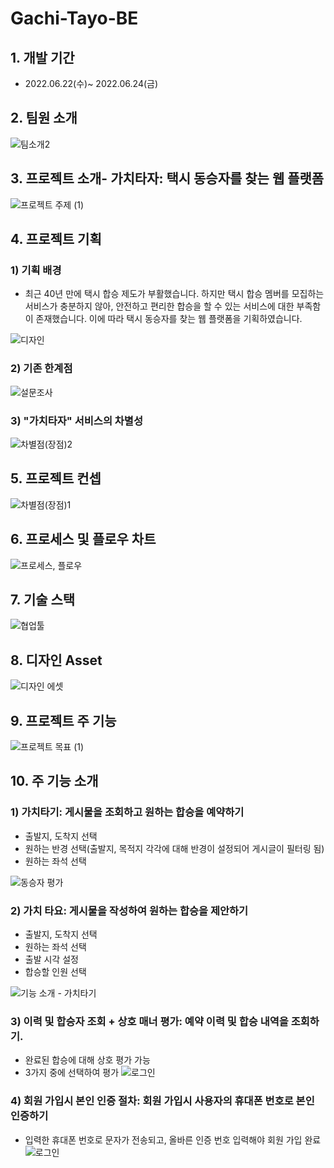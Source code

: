 # Gachi-Tayo-BE

## 1. 개발 기간
- 2022.06.22(수)~ 2022.06.24(금)

## 2. 팀원 소개
![팀소개2](https://user-images.githubusercontent.com/75000923/175468337-22375c8c-e1ac-4b59-b0eb-3a1e71600589.png)


## 3. 프로젝트 소개- 가치타자: 택시 동승자를 찾는 웹 플랫폼
![프로젝트 주제 (1)](https://user-images.githubusercontent.com/75000923/175468634-1bb0bf1b-5084-4d07-95d1-f609fd55a323.png)


## 4. 프로젝트 기획
### 1) 기획 배경
* 최근 40년 만에 택시 합승 제도가 부활했습니다. 하지만 택시 합승 멤버를 모집하는 서비스가 충분하지 않아, 안전하고 편리한 합승을 할 수 있는 서비스에 대한 부족함이 존재했습니다. 이에 따라 택시 동승자를 찾는 웹 플랫폼을 기획하였습니다.

![디자인](https://user-images.githubusercontent.com/75000923/175471184-786474c3-0f23-40fe-a27a-5c5c397d2d45.png)


### 2) 기존 한계점
![설문조사](https://user-images.githubusercontent.com/75000923/175471025-3f563571-76b3-44bc-bc55-f8756d23f2cd.png)


### 3) "가치타자" 서비스의 차별성
![차별점(장점)2](https://user-images.githubusercontent.com/75000923/175471289-888c91e0-95fb-4930-a9ba-ecbc963fcbae.png)


## 5. 프로젝트 컨셉
![차별점(장점)1](https://user-images.githubusercontent.com/75000923/175471817-ef44be88-1111-4315-b8d7-de7bba609db2.png)


## 6. 프로세스 및 플로우 차트
![프로세스, 플로우](https://user-images.githubusercontent.com/75000923/175470095-850a5e5d-ac2e-480a-b07c-0a416e85d003.png)


## 7. 기술 스택
![협업툴](https://user-images.githubusercontent.com/75000923/175469754-7191815f-01e3-475c-8854-ccfdbfbb60da.png)


## 8. 디자인 Asset
![디자인 에셋](https://user-images.githubusercontent.com/75000923/175473435-5fb44702-b46d-4c0d-b66b-7fa589a4cfd3.png)


## 9. 프로젝트 주 기능
![프로젝트 목표 (1)](https://user-images.githubusercontent.com/75000923/175472963-6eb3ef85-f030-424d-862e-2f0774d11286.png)


## 10. 주 기능 소개
### 1) 가치타기: 게시물을 조회하고 원하는 합승을 예약하기
* 출발지, 도착지 선택
* 원하는 반경 선택(출발지, 목적지 각각에 대해 반경이 설정되어 게시글이 필터링 됨)
* 원하는 좌석 선택

![동승자 평가](https://user-images.githubusercontent.com/75000923/175469176-2fa436de-2a2b-43a7-86aa-95171e2660d8.png)


### 2) 가치 타요: 게시물을 작성하여 원하는 합승을 제안하기
* 출발지, 도착지 선택
* 원하는 좌석 선택
* 출발 시각 설정
* 합승할 인원 선택

![기능 소개 - 가치타기](https://user-images.githubusercontent.com/75000923/175468852-335779e0-7347-4702-aab3-2303bef03fdb.png)


### 3) 이력 및 합승자 조회 + 상호 매너 평가: 예약 이력 및 합승 내역을 조회하기.
* 완료된 합승에 대해 상호 평가 가능
* 3가지 중에 선택하여 평가
![로그인](https://user-images.githubusercontent.com/75000923/175469525-f4337d50-83fb-48ea-8c36-6ea498678723.png)


### 4) 회원 가입시 본인 인증 절차: 회원 가입시 사용자의 휴대폰 번호로 본인 인증하기
* 입력한 휴대폰 번호로 문자가 전송되고, 올바른 인증 번호 입력해야 회원 가입 완료
![로그인](https://user-images.githubusercontent.com/75000923/175469663-1bbb2b50-f7f4-41ec-9f07-2f6f3f3b32bb.png)



